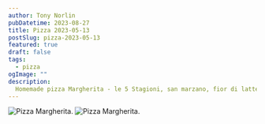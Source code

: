 ```yaml
---
author: Tony Norlin
pubDatetime: 2023-08-27
title: Pizza 2023-05-13
postSlug: pizza-2023-05-13
featured: true
draft: false
tags:
  - pizza
ogImage: ""
description:
  Homemade pizza Margherita - le 5 Stagioni, san marzano, fior di latte 
---
```

<img src="/assets/IMG_7591.jpg" alt="Pizza Margherita.">

<img src="/assets/IMG_7597.jpg" alt="Pizza Margherita.">
